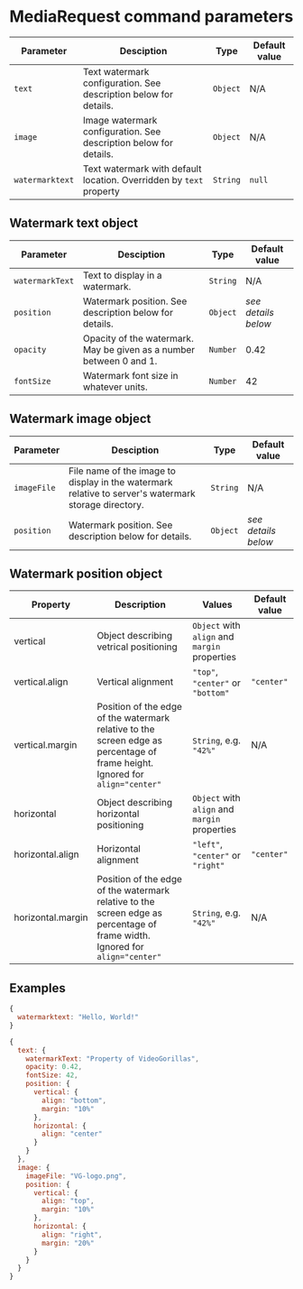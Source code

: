 # MediaRequest command parameters

| Parameter | Desciption | Type | Default value |
| --------- | ---------- | ---- | ------------- |
| `text`          | Text watermark configuration. See description below for details.    | `Object` | N/A    |
| `image`         | Image watermark configuration. See description below for details.   | `Object` | N/A    |
| `watermarktext` | Text watermark with default location. Overridden by `text` property | `String` | `null` |

## Watermark text object

| Parameter | Desciption | Type | Default value |
| --------- | ---------- | ---- | ------------- |
| `watermarkText`  | Text to display in a watermark.                                     | `String` | N/A                 |
| `position`       | Watermark position. See description below for details.              | `Object` | *see details below* |
| `opacity`        | Opacity of the watermark. May be given as a number between 0 and 1. | `Number` | 0.42                |
| `fontSize`       | Watermark font size in whatever units.                              | `Number` | 42                  |

## Watermark image object

| Parameter | Desciption | Type | Default value |
| --------- | ---------- | ---- | ------------- |
| `imageFile` | File name of the image to display in the watermark relative to server's watermark storage directory. | `String` | N/A |
| `position`  | Watermark position. See description below for details.               | `Object` | *see details below* |

##  Watermark position object

| Property          | Description                              | Values                                        | Default value |
| ----------------- | ---------------------------------------- | --------------------------------------------- | ------------- |
| vertical          | Object describing vetrical positioning   | `Object` with `align` and `margin` properties |               |
| vertical.align    | Vertical alignment                       | `"top"`, `"center"` or `"bottom"`             | `"center"`    |
| vertical.margin   | Position of the edge of the watermark relative to the screen edge as percentage of frame height. Ignored for `align="center"` | `String`, e.g. `"42%"` | N/A |
| horizontal        | Object describing horizontal positioning | `Object` with `align` and `margin` properties |               |
| horizontal.align  | Horizontal alignment                     | `"left"`, `"center"` or `"right"`             | `"center"`    |
| horizontal.margin | Position of the edge of the watermark relative to the screen edge as percentage of frame width. Ignored for `align="center"` | `String`, e.g. `"42%"` | N/A |

## Examples
```javascript
{
  watermarktext: "Hello, World!"
}
```

```javascript
{
  text: {
    watermarkText: "Property of VideoGorillas",
    opacity: 0.42,
    fontSize: 42,
    position: {
      vertical: {
        align: "bottom",
        margin: "10%"
      },
      horizontal: {
        align: "center"
      }
    }
  },  
  image: {
    imageFile: "VG-logo.png",
    position: {
      vertical: {
        align: "top",
        margin: "10%"
      },
      horizontal: {
        align: "right",
        margin: "20%"
      }
    }
  }
}
```
